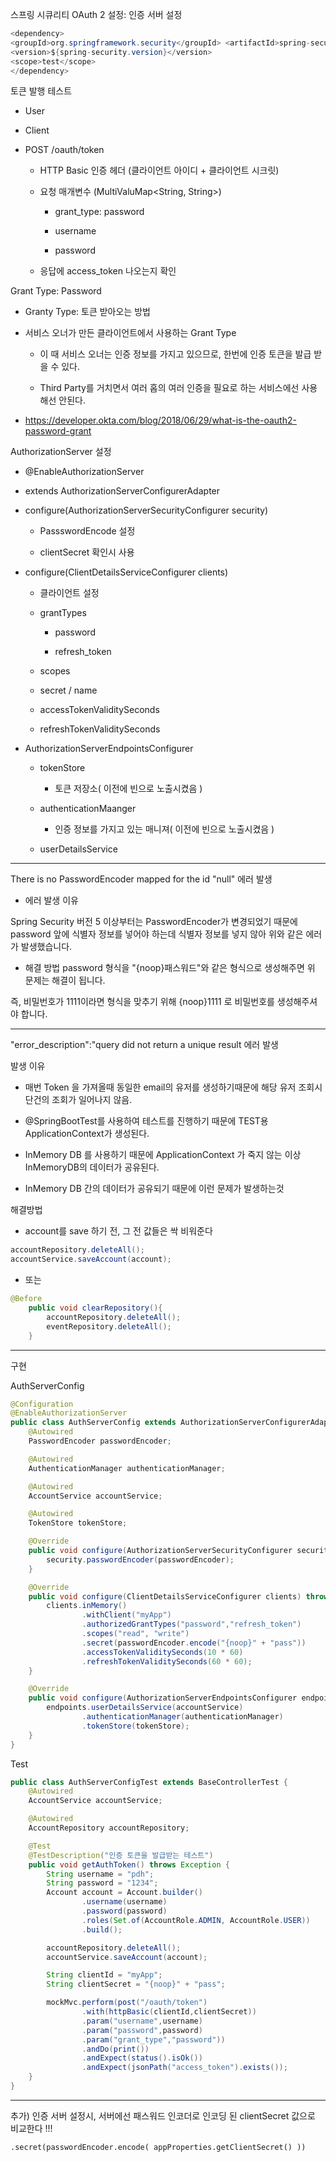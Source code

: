 스프링 시큐리티 OAuth 2 설정: 인증 서버 설정 

```java
<dependency>
<groupId>org.springframework.security</groupId> <artifactId>spring-security-test</artifactId> 
<version>${spring-security.version}</version> 
<scope>test</scope> 
</dependency>
```

토큰 발행 테스트

- User

- Client

- POST /oauth/token

	- HTTP Basic 인증 헤더 (클라이언트 아이디 + 클라이언트 시크릿) 

	- 요청 매개변수 (MultiValuMap<String, String>)

		- grant_type: password 

		- username

		- password

	- 응답에 access_token 나오는지 확인

Grant Type: Password

- Granty Type: 토큰 받아오는 방법

- 서비스 오너가 만든 클라이언트에서 사용하는 Grant Type

	- 이 때 서비스 오너는 인증 정보를 가지고 있으므로, 한번에 인증 토큰을 발급 받을 수 있다.
	
	- Third Party를 거치면서 여러 홉의 여러 인증을 필요로 하는 서비스에선 사용해선 안된다.
	
- ​https://developer.okta.com/blog/2018/06/29/what-is-the-oauth2-password-grant

AuthorizationServer 설정

- @EnableAuthorizationServer

- extends AuthorizationServerConfigurerAdapter

- configure(AuthorizationServerSecurityConfigurer security)

	- PassswordEncode 설정

	- clientSecret 확인시 사용

- configure(ClientDetailsServiceConfigurer clients)

	- 클라이언트 설정 

	- grantTypes

		- password

		- refresh_token 

	- scopes
	
	- secret / name
	
	- accessTokenValiditySeconds 

	- refreshTokenValiditySeconds

- AuthorizationServerEndpointsConfigurer 

	- tokenStore

		- 토큰 저장소( 이전에 빈으로 노출시켰음 )

	- authenticationMaanger 

		- 인증 정보를 가지고 있는 매니져( 이전에 빈으로 노출시켰음 )

	- userDetailsService


---

There is no PasswordEncoder mapped for the id "null" 에러 발생

- 에러 발생 이유

Spring Security 버전 5 이상부터는 PasswordEncoder가 변경되었기 때문에 password 앞에 식별자 정보를 넣어야 하는데 식별자 정보를 넣지 않아 위와 같은 에러가 발생했습니다.

 
- 해결 방법
password 형식을 "{noop}패스워드"와 같은 형식으로 생성해주면 위 문제는 해결이 됩니다.

즉, 비밀번호가 1111이라면 형식을 맞추기 위해 {noop}1111 로 비밀번호를 생성해주셔야 합니다.

---

"error_description":"query did not return a unique result 에러 발생

발생 이유 

- 매번 Token 을 가져올때 동일한 email의 유저를 생성하기때문에 해당 유저 조회시 단건의 조회가 일어나지 않음.

- @SpringBootTest를 사용하여 테스트를 진행하기 때문에 TEST용 ApplicationContext가 생성된다.

- InMemory DB 를 사용하기 때문에 ApplicationContext 가 죽지 않는 이상 InMemoryDB의 데이터가 공유된다.

- InMemory DB 간의 데이터가 공유되기 때문에 이런 문제가 발생하는것

해결방법

- account를 save 하기 전, 그 전 값들은 싹 비워준다

```java
accountRepository.deleteAll();
accountService.saveAccount(account);
```

- 또는

```java
@Before
    public void clearRepository(){
        accountRepository.deleteAll();
        eventRepository.deleteAll();
    }
```

---

구현

AuthServerConfig

```java
@Configuration
@EnableAuthorizationServer
public class AuthServerConfig extends AuthorizationServerConfigurerAdapter {
    @Autowired
    PasswordEncoder passwordEncoder;

    @Autowired
    AuthenticationManager authenticationManager;

    @Autowired
    AccountService accountService;

    @Autowired
    TokenStore tokenStore;

    @Override
    public void configure(AuthorizationServerSecurityConfigurer security) throws Exception {
        security.passwordEncoder(passwordEncoder);
    }

    @Override
    public void configure(ClientDetailsServiceConfigurer clients) throws Exception {
        clients.inMemory()
                .withClient("myApp")
                .authorizedGrantTypes("password","refresh_token")
                .scopes("read", "write")
                .secret(passwordEncoder.encode("{noop}" + "pass"))
                .accessTokenValiditySeconds(10 * 60)
                .refreshTokenValiditySeconds(60 * 60);
    }

    @Override
    public void configure(AuthorizationServerEndpointsConfigurer endpoints) throws Exception {
        endpoints.userDetailsService(accountService)
                .authenticationManager(authenticationManager)
                .tokenStore(tokenStore);
    }
}
```

Test

```java
public class AuthServerConfigTest extends BaseControllerTest {
    @Autowired
    AccountService accountService;

    @Autowired
    AccountRepository accountRepository;

    @Test
    @TestDescription("인증 토큰을 발급받는 테스트")
    public void getAuthToken() throws Exception {
        String username = "pdh";
        String password = "1234";
        Account account = Account.builder()
                .username(username)
                .password(password)
                .roles(Set.of(AccountRole.ADMIN, AccountRole.USER))
                .build();

        accountRepository.deleteAll();
        accountService.saveAccount(account);

        String clientId = "myApp";
        String clientSecret = "{noop}" + "pass";

        mockMvc.perform(post("/oauth/token")
                .with(httpBasic(clientId,clientSecret))
                .param("username",username)
                .param("password",password)
                .param("grant_type","password"))
                .andDo(print())
                .andExpect(status().isOk())
                .andExpect(jsonPath("access_token").exists());
    }
}
```

---

추가) 인증 서버 설정시, 서버에선 패스워드 인코더로 인코딩 된 clientSecret 값으로 비교한다 !!!

`.secret(passwordEncoder.encode( appProperties.getClientSecret() ))`

